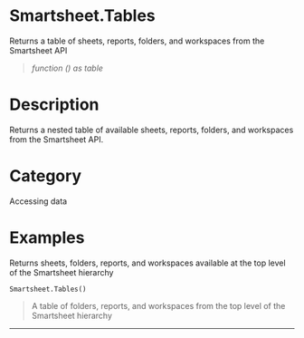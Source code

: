 ﻿# Smartsheet.Tables
Returns a table of sheets, reports, folders, and workspaces from the Smartsheet API
> _function () as table_
# Description 
Returns a nested table of available sheets, reports, folders, and workspaces from the Smartsheet API.
# Category 
Accessing data
# Examples 
Returns sheets, folders, reports, and workspaces available at the top level of the Smartsheet hierarchy
```
Smartsheet.Tables()
```
> A table of folders, reports, and workspaces from the top level of the Smartsheet hierarchy
***
